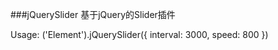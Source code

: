 ###jQuerySlider 基于jQuery的Slider插件

Usage:
	('Element').jQuerySlider({
        interval: 3000,
        speed: 800
	})